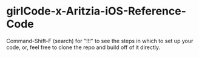 # girlCode-x-Aritzia-iOS-Reference-Code

Command-Shift-F (search) for "!!!" to see the steps in which to set up your code, or, feel free to clone the repo and build off of it directly.
